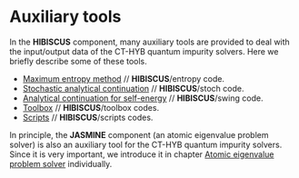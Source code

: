 # Auxiliary tools

In the **HIBISCUS** component, many auxiliary tools are provided to deal with the input/output data of the CT-HYB quantum impurity solvers. Here we briefly describe some of these tools.

* [Maximum entropy method](mem.md) // **HIBISCUS**/entropy code.
* [Stochastic analytical continuation](sac.md) // **HIBISCUS**/stoch code.
* [Analytical continuation for self-energy](swing.md) // **HIBISCUS**/swing code.
* [Toolbox](toolbox.md) // **HIBISCUS**/toolbox codes.
* [Scripts](script.md) // **HIBISCUS**/scripts codes.

In principle, the **JASMINE** component (an atomic eigenvalue problem solver) is also an auxiliary tool for the CT-HYB quantum impurity solvers. Since it is very important, we introduce it in chapter [Atomic eigenvalue problem solver](../ch06/README.md) individually.
